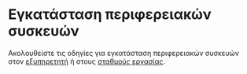 # Εγκατάσταση περιφερειακών συσκευών

Ακολουθείστε τις οδηγίες για εγκατάσταση περιφερειακών συσκευών στον [εξυπηρετητή](../2019/peripherals.md) ή στους [σταθμούς εργασίας](../10/peripherals.md).

